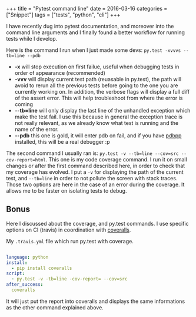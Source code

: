 +++
title = "Pytest command line"
date = 2016-03-16
categories = ["Snippet"]
tags = ["tests", "python", "cli"]
+++

I have recently dug into pytest documentation, and moreover into
the command line arguments and I finally found a better workflow
for running tests while I develop.

Here is the command I run when I just made some devs:
`py.test -xvvvs --tb=line --pdb`

  * **-x** will stop execution on first failue, useful when debugging tests
    in order of appearance (recommended)
  * **-vvv** will display current test path (reuasable in py.test), the
    path will avoid to rerun all the previous tests before going to the one
    you are currently working on. In addition, the verbose flags will display
    a full diff of the assert error. This will help troubleshoot from where
    the error is coming
  * **--tb=line** will only display the last line of the unhandled exception
    which make the test fail. I use this because in general the exception
    trace is not really relevant, as we already know what test is running
    and the name of the error.
  * **--pdb** this one is gold, it will enter pdb on fail, and if you have
    [pdbpp](https://pypi.python.org/pypi/pdbpp/) installed, this will be
    a real debugger :p

The second command I usually ran is: `py.test -v --tb=line --cov=src --cov-report=html`.
This one is my code coverage command. I run it on small changes or after the first
command described here, in order to check that my coverage has evolved.
I put a `-v` for displaying the path of the current test, and `--tb=line` in order
to not pollute the screen with stack traces. Those two options are here in the case
of an error during the coverage. It allows me to be faster on isolating tests to
debug.

## Bonus

Here I discussed about the coverage, and py.test commands. I use specific options
on CI (travis) in coordination with [coveralls](https://coveralls.io/).

My `.travis.yml` file which run py.test with coverage.

```yaml

language: python
install:
  - pip install coveralls
script:
  - py.test -v -tb=line -cov-report= --cov=src
after_success:
  coveralls
```

It will just put the report into coveralls and displays the
same informations as the other command explained above.
